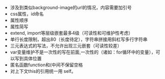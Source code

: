 + 涉及到类似background-image的url的情况，内容需要加引号
+ css属性，id命名
+ 属性顺序
+ 属性简写
+ extend, import等层级嵌套最多4级（可读性和可维护性考虑）
+ 单行长度限制，超出80（长度待定），字符串拼接用斜杠写多行字符串
+ 三元表达式的写法，不允许出现三元嵌套（可读性较差）
+ var变量维护不是一次性的写在前面,一次性的（诸如：for循环中的变量），可以写到具体位置
+ 匿名函数function和(中间不保留空格
+ 对上下文this的引用统一用 self。
